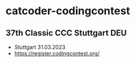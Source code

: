 # catcoder-codingcontest

## 37th Classic CCC Stuttgart DEU
- Stuttgart 31.03.2023
- https://register.codingcontest.org/